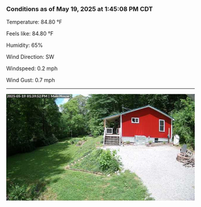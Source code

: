 ### Conditions as of May 19, 2025 at 1:45:08 PM CDT 

Temperature: 84.80 &deg;F

Feels like: 84.80 &deg;F

Humidity: 65%

Wind Direction: SW

Windspeed: 0.2 mph

Wind Gust: 0.7 mph

---

<img src="./images/latest.jpeg"/>

